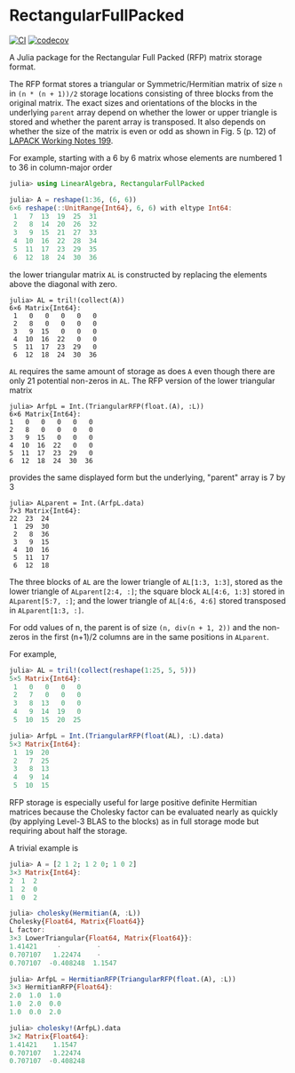 # RectangularFullPacked

[![CI](https://github.com/JuliaLinearAlgebra/RectangularFullPacked.jl/actions/workflows/ci.yml/badge.svg)](https://github.com/JuliaLinearAlgebra/RectangularFullPacked.jl/actions/workflows/ci.yml)
[![codecov](https://codecov.io/gh/JuliaLinearAlgebra/RectangularFullPacked.jl/branch/main/graph/badge.svg?token=440BGYEoar)](https://codecov.io/gh/JuliaLinearAlgebra/RectangularFullPacked.jl)

A Julia package for the Rectangular Full Packed (RFP) matrix storage format.

The RFP format stores a triangular or Symmetric/Hermitian matrix of size `n` in `(n * (n + 1))/2` storage locations consisting of three blocks from the original matrix.
The exact sizes and orientations of the blocks in the underlying `parent` array depend on whether the lower or upper triangle is stored and whether the parent array is transposed.
It also depends on whether the size of the matrix is even or odd as shown in Fig. 5 (p. 12) of [LAPACK Working Notes 199](https://netlib.org/lapack/lawnspdf/lawn199.pdf).

For example, starting with a 6 by 6 matrix whose elements are numbered 1 to 36 in column-major order
```julia
julia> using LinearAlgebra, RectangularFullPacked

julia> A = reshape(1:36, (6, 6))
6×6 reshape(::UnitRange{Int64}, 6, 6) with eltype Int64:
 1   7  13  19  25  31
 2   8  14  20  26  32
 3   9  15  21  27  33
 4  10  16  22  28  34
 5  11  17  23  29  35
 6  12  18  24  30  36
```
the lower triangular matrix `AL` is constructed by replacing the elements above the diagonal with zero.
```
julia> AL = tril!(collect(A))
6×6 Matrix{Int64}:
 1   0   0   0   0   0
 2   8   0   0   0   0
 3   9  15   0   0   0
 4  10  16  22   0   0
 5  11  17  23  29   0
 6  12  18  24  30  36
 ```
 `AL` requires the same amount of storage as does `A` even though there are only 21 potential non-zeros in `AL`.
 The RFP version of the lower triangular matrix
 ```
 julia> ArfpL = Int.(TriangularRFP(float.(A), :L))
6×6 Matrix{Int64}:
 1   0   0   0   0   0
 2   8   0   0   0   0
 3   9  15   0   0   0
 4  10  16  22   0   0
 5  11  17  23  29   0
 6  12  18  24  30  36
 ```
 provides the same displayed form but the underlying, "parent" array is 7 by 3
 ```
 julia> ALparent = Int.(ArfpL.data)
7×3 Matrix{Int64}:
 22  23  24
  1  29  30
  2   8  36
  3   9  15
  4  10  16
  5  11  17
  6  12  18
```

The three blocks of `AL` are the lower triangle of `AL[1:3, 1:3]`, stored as the lower triangle of `ALparent[2:4, :]`; the square block `AL[4:6, 1:3]` stored in `ALparent[5:7, :]`; and the lower triangle of `AL[4:6, 4:6]` stored transposed in `ALparent[1:3, :]`.

For odd values of n, the parent is of size `(n, div(n + 1, 2))` and the non-zeros in the first (n+1)/2 columns are in the same positions in `ALparent`.

For example,
```julia
julia> AL = tril!(collect(reshape(1:25, 5, 5)))
5×5 Matrix{Int64}:
 1   0   0   0   0
 2   7   0   0   0
 3   8  13   0   0
 4   9  14  19   0
 5  10  15  20  25

julia> ArfpL = Int.(TriangularRFP(float(AL), :L).data)
5×3 Matrix{Int64}:
 1  19  20
 2   7  25
 3   8  13
 4   9  14
 5  10  15
 ```

 RFP storage is especially useful for large positive definite Hermitian matrices because the Cholesky factor can be evaluated nearly as quickly (by applying Level-3 BLAS to the blocks) as in full storage mode but requiring about half the storage.

 A trivial example is
 ```julia
 julia> A = [2 1 2; 1 2 0; 1 0 2]
3×3 Matrix{Int64}:
 2  1  2
 1  2  0
 1  0  2

 julia> cholesky(Hermitian(A, :L))
Cholesky{Float64, Matrix{Float64}}
L factor:
3×3 LowerTriangular{Float64, Matrix{Float64}}:
 1.41421     ⋅         ⋅ 
 0.707107   1.22474    ⋅ 
 0.707107  -0.408248  1.1547

julia> ArfpL = HermitianRFP(TriangularRFP(float.(A), :L))
3×3 HermitianRFP{Float64}:
 2.0  1.0  1.0
 1.0  2.0  0.0
 1.0  0.0  2.0

 julia> cholesky!(ArfpL).data
3×2 Matrix{Float64}:
 1.41421    1.1547
 0.707107   1.22474
 0.707107  -0.408248
 ```
